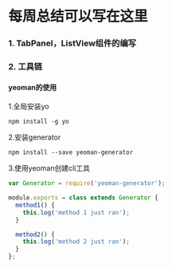 # 每周总结可以写在这里

### 1. TabPanel，ListView组件的编写

### 2. 工具链

#### yeoman的使用

1.全局安装yo

```
npm install -g yo
```

2.安装generator

```
npm install --save yeoman-generator
```

3.使用yeoman创建cli工具

```javascript
var Generator = require('yeoman-generator');

module.exports = class extends Generator {
  method1() {
    this.log('method 1 just ran');
  }

  method2() {
    this.log('method 2 just ran');
  }
};
```


